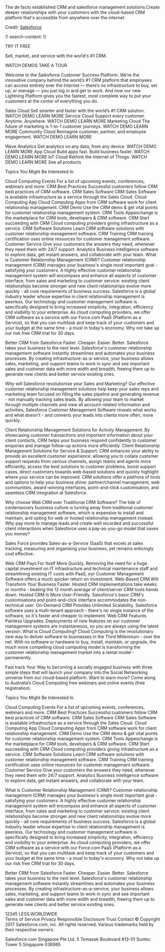 
The de facto established CRM and salesforce management solutions.Create deeper relationships with your customers with the cloud-based CRM platform that's accessible from anywhere over the internet.

Credit: [Salesforce](https://www.salesforce.com/)


{! search-content: !}


TRY IT FREE
 
 
Sell, market, and service with 
the world's #1 CRM.
 
WATCH DEMOS   TAKE A TOUR
 
Welcome to the Salesforce Customer Success Platform.
We’re the innovative company behind the world’s #1 CRM platform that employees can access entirely over the Internet — there’s no infrastructure to buy, set up, or manage — you just log in and get to work. And now our new Lightning Platform gives you the fastest, most complete way to put your customers at the center of everything you do.

 
 
Sales Cloud
Sell smarter and faster with the world’s #1 CRM solution.
WATCH DEMO
LEARN MORE 
Service Cloud
Support every customer. Anytime. Anywhere.
WATCH DEMO
LEARN MORE 
Marketing Cloud
The future of marketing is 1-to-1 customer journeys.
WATCH DEMO
LEARN MORE 
Community Cloud
Reimagine customer, partner, and employee engagement.
WATCH DEMO
LEARN MORE 
 
Wave Analytics
Get analytics on any data, from any device.
WATCH DEMO
LEARN MORE 
App Cloud
Build apps fast. Build business faster.
WATCH DEMO
LEARN MORE 
IoT Cloud
Rethink the Internet of Things.
WATCH DEMO
LEARN MORE 
See all products

 
 
Topics You Might Be Interested In
 
Cloud Computing Events For a list of upcoming events, conferences, webinars and more.
CRM Best Practices Successful customers follow CRM best practices of CRM software.
CRM Sales Software CRM Sales Software is available infrastructure as a service through the Sales Cloud.
Cloud Computing App Cloud Computing Apps from CRM software work for client relationship management.
CRM Demo Use the CRM demo & get vital points for customer relationship management system.
CRM Tools Appexchange is the marketplace for CRM tools, developers & CRM software.
CRM Start succeeding with CRM Cloud computing providers giving infrastructure as a service.
CRM Software Solutions Learn CRM software solutions with customer relationship management software.
CRM Training CRM training certification uses online resources for customer management software.
Customer Service Give your customers the answers they need, whenever they need them with 24/7 support.
Analytics Business intelligence software to explore data, get instant answers, and collaborate with your team.
What is Customer Relationship Management (CRM)?
Customer relationship management (CRM) manages your business's single most important goal - satisfying your customers. A highly effective customer relationship management system will encompass and enhance all aspects of customer interface, from sales and marketing to customer service: existing client relationships become stronger and new client relationships evolve more quickly - all core requirements of business success. Salesforce is a global industry leader whose expertise in client relationship management is peerless. Our technology and customer management software is specifically designed to bring increased simplicity, integration, efficiency and visibility to your enterprise. As cloud computing providers, we offer CRM software as a service with our Force.com PaaS (Platform as a Service), so that you can multitask and keep track of your customers and your budget at the same time - a must in today's economy. Why not take up our risk free CRM trial for 30 days.

Better CRM from Salesforce
Faster. Cheaper. Easier. Better. Salesforce takes your business to the next level. Salesforce's customer relationship management software instantly streamlines and automates your business processes. By creating infrastructure-as-a-service, your business allows sales, marketing, and support teams to work in sync and see important sales and customer data with more width and breadth, freeing them up to generate new clients and better service existing ones.

Why will Salesforce revolutionise your Sales and Marketing?
Our effective customer relationship management solutions help keep your sales reps and marketing team focused on filling the sales pipeline and generating revenue - not manually tracking sales leads. By allowing your team to market through multiple channels and view all account-related information and activities, Salesforce Customer Management Software reveals what works and what doesn't - and converts your leads into clients more often, more quickly.

Client Relationship Management Solutions for Activity Management.
By showcasing customer transactions and important information about your client contacts, CRM helps your business respond confidently to customer enquiries and manage follow-up actions more efficiently.
Client Relationship Management Solutions for Service & Support.
CRM enhances your ability to provide an excellent customer experience: allowing you to collate customer support requests from various channels, assign teams and agents more efficiently, access the best solutions to customer problems, boost support cases, direct customers towards web-based solutions and quickly highlight where your service can be improved.
CRM solutions offer a plethora of tools and options to help your business shine: partner/channel management, web communities, award-winning interfaces, point-and-click customisation, and seamless CRM integration at Salesforce.

Why choose Web CRM over Traditional CRM Software?
The tide of contemporary business culture is turning away from traditional customer relationship management software, which is expensive to install and maintain, and opting for web or hosted relationship management instead. Why pay more to manage leads and create well recorded and successful client interactions when Salesforce uses a pay-as-you-go model that saves you money?

Sales Force provides Sales-as-a-Service (SaaS) that excels at sales tracking, measuring and organising your business, yet remains enticingly cost effective.

Web CRM Pays For Itself More Quickly. Removing the need for a huge capital investment on IT infrastructure and technical maintenance staff and streamlining existing IT costs with PaaS, our Customer Management Software offers a much quicker return on investment.
Web-Based CRM Will Transform Your Business Faster. Hosted CRM implementations take weeks or months - beating the 12 month average of client/server CRM tools hands down.
Hosted CRM Is More User-Friendly. Salesforce's basic CRM's customisations and point-and-click interface accommodates the non-technical user.
On-Demand CRM Provides Unlimited Scalability. Salesforce software uses a multi-tenant approach - there's no single instance of the software, so it's faster and cheaper to implement.
Web CRM Features Painless Upgrades. Deployments of new features on our customer management systems are instantaneous, so you are always using the latest version.
What is Cloud Computing?
Cloud Computing is the revolutionary new way to deliver software to businesses in the Third Millennium - over the net. With no software or hardware to buy, install, maintain, or upgrade, the much more compelling cloud computing model is transforming the customer relationship management market into a rental model - permanently.

Fast track Your Way to becoming a socially engaged business with three simple steps that will launch your company into the Social Networking universe from our cloud-based platform. Want to learn more? Come along to Australia’s Cloud Computing free webinars and online events (free registration).

Topics You Might Be Interested In
 
Cloud Computing Events For a list of upcoming events, conferences, webinars and more.
CRM Best Practices Successful customers follow CRM best practices of CRM software.
CRM Sales Software CRM Sales Software is available infrastructure as a service through the Sales Cloud.
Cloud Computing App Cloud Computing Apps from CRM software work for client relationship management.
CRM Demo Use the CRM demo & get vital points for customer relationship management system.
CRM Tools Appexchange is the marketplace for CRM tools, developers & CRM software.
CRM Start succeeding with CRM Cloud computing providers giving infrastructure as a service.
CRM Software Solutions Learn CRM software solutions with customer relationship management software.
CRM Training CRM training certification uses online resources for customer management software.
Customer Service Give your customers the answers they need, whenever they need them with 24/7 support.
Analytics Business intelligence software to explore data, get instant answers, and collaborate with your team.

What is Customer Relationship Management (CRM)?
Customer relationship management (CRM) manages your business's single most important goal - satisfying your customers. A highly effective customer relationship management system will encompass and enhance all aspects of customer interface, from sales and marketing to customer service: existing client relationships become stronger and new client relationships evolve more quickly - all core requirements of business success. Salesforce is a global industry leader whose expertise in client relationship management is peerless. Our technology and customer management software is specifically designed to bring increased simplicity, integration, efficiency and visibility to your enterprise. As cloud computing providers, we offer CRM software as a service with our Force.com PaaS (Platform as a Service), so that you can multitask and keep track of your customers and your budget at the same time - a must in today's economy. Why not take up our risk free CRM trial for 30 days.

Better CRM from Salesforce
Faster. Cheaper. Easier. Better. Salesforce takes your business to the next level. Salesforce's customer relationship management software instantly streamlines and automates your business processes. By creating infrastructure-as-a-service, your business allows sales, marketing, and support teams to work in sync and see important sales and customer data with more width and breadth, freeing them up to generate new clients and better service existing ones.

12345
LESS
WORLDWIDE  
Terms of Service Privacy Responsible Disclosure Trust Contact
© Copyright 2017 Salesforce.com, inc. All rights reserved. Various trademarks held by their respective owners.

Salesforce.com Singapore Pte Ltd. 5 Temasek Boulevard #13-01 Suntec Tower 5 Singapore 038985

 

